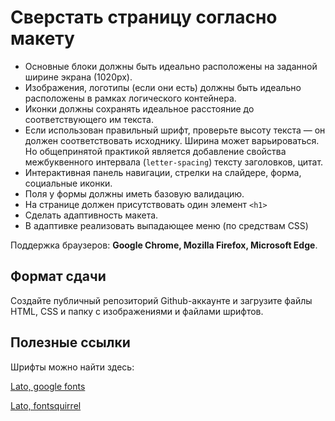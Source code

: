 # Сверстать страницу согласно макету
- Основные блоки должны быть идеально расположены на заданной ширине экрана (1020px).
- Изображения, логотипы (если они есть) должны быть идеально расположены в рамках логического контейнера.
- Иконки должны сохранять идеальное расстояние до соответствующего им текста.
- Если использован правильный шрифт, проверьте высоту текста — он должен соответствовать исходнику. Ширина может варьироваться. Но общепринятой практикой является добавление свойства межбуквенного интервала (`letter-spacing`) тексту заголовков, цитат.
- Интерактивная панель навигации, стрелки на слайдере, форма, социальные иконки. 
- Поля у формы должны иметь базовую валидацию.
- На странице должен присутствовать один элемент `<h1>`
- Сделать адаптивность макета.
- В адаптивке реализовать выпадающее меню (по средствам CSS)

Поддержка браузеров: **Google Chrome, Mozilla Firefox, Microsoft Edge**.

## Формат сдачи

Создайте публичный репозиторий Github-аккаунте и загрузите файлы HTML, CSS и папку с изображениями и файлами шрифтов.

## Полезные ссылки

Шрифты можно найти здесь:

[Lato, google fonts](https://fonts.google.com/specimen/Lato)

[Lato, fontsquirrel](https://www.fontsquirrel.com/fonts/lato)
